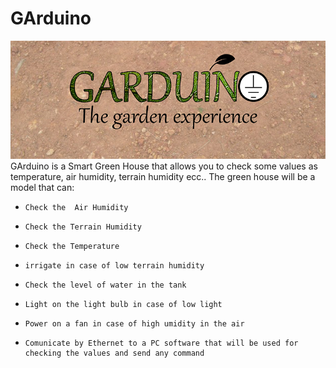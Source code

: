 # GArduino
![GitHub Logo](GArduino_Controller_SRC/garduino/Garduino.png)
GArduino is a Smart Green House that allows you to check some values as temperature, air humidity, terrain humidity ecc..
The green house will be a model that can:
-     Check the  Air Humidity
-     Check the Terrain Humidity
-     Check the Temperature
-     irrigate in case of low terrain humidity
-     Check the level of water in the tank
-     Light on the light bulb in case of low light
-     Power on a fan in case of high umidity in the air
-     Comunicate by Ethernet to a PC software that will be used for checking the values and send any command
